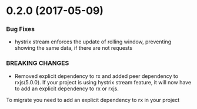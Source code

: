 # 0.2.0 (2017-05-09)


### Bug Fixes

* hystrix stream enforces the update of rolling window, preventing showing the same data, if there are not requests


### BREAKING CHANGES

* Removed explicit dependency to rx and added peer dependency to rxjs(5.0.0). If your project is using hystrix stream feature, it will now have to add an explicit dependency to rx or rxjs.

To migrate you need to add an explicit dependency to rx in your project
